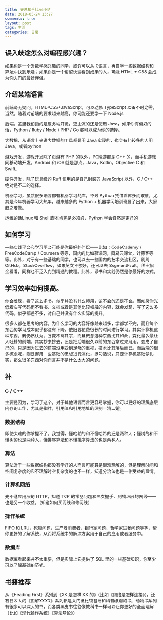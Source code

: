 ```yaml
---
title: 天总知乎live小结
date: 2018-05-24 13:27
comments: true
layout: post
tags: 生活
categories: 日常
---
```

## 误入歧途怎么对编程感兴趣？

如果你是一个对数学感兴趣的同学，或许可以从 C语言，再自学一些数据结构和算法中找到乐趣；如果你是一个希望快速看到成果的人，可能 HTML + CSS 会成为你入门的最好伴侣。

<!--more-->
## 介绍某端语言

前端毫无疑问，HTML+CSS+JavaScript，可以选修 TypeScript 以备不时之需，当然，随着对前端的要求越来越高，你可能还要学一下 Node.js



后端，这里我们指的是服务端开发，更主流的还是使用 Java，如果你有偏好的话，Python / Ruby / Node / PHP / Go 都可以成为你的选择。



大数据，从语言上来说大数据的工具都是用 Java 实现的，也会有比较多的人用 Java，或者python



游戏开发，游戏开发除了页游有 PHP 的以外，PC端游都是 C++ 的，而手机游戏同移动端开发，Android 和 iOS 就是那点，Java，Kotlin，Objective C 和 Swift。



硬件开发，除了玩具级的 Ruff 使用的是自己封装的 JavaScript 以外，C / C++ 绝对是不二的选择。



机器学习，虽然很多语言都有机器学习的库，不过 Python 凭借着库多而取胜，尤其是今年机器学习大热年，越来越多的 Python + 机器学习培训班冒了出来，大家趋之若鹜。



运维的话Linux 和 Shell 脚本肯定是必须的，Python 学会自然是更好的



## 如何学习

一些实践平台和学习平台可能是你最好的伴侣——比如：CodeCademy / FreeCodeCamp / Coursera 等等，国内的比如慕课网，网易云课堂，计蒜客等等。此外，对于有一些基础的同学，也可以去一些国内的技术交流社区，刷刷 GitHub，StackOverflow，如果英文不够好，还可以去 SegmentFault，稀土掘金看看，同样也不乏入门到精通的教程。此外，读书和实践仍然是你最好的方式。



## 学习效率如何提高。

你会发现，看了这么多书，似乎并没有什么卵用，该不会的还是不会。而如果你光低着头写代码而不看书、文档或者是其他比较权威的内容，就会发现，写了这么多代码，似乎都差不多，对自己并没有什么实际的提升。



很多人都在思考的内容，为什么学习的内容好像越来越多，学都学不完，而且每个东西的学习成本似乎都没有下降，依旧要花费很长的时间进行学习。其实计算机这种东西，我仍然认为，万变不离其宗，而且概念这种东西尤其如此，变化最多最让人吐槽的前端，其实抄来抄去，还是把后端很久以前的东西拿过来用用，变成了自己的，只是因为过去的前端没用受到足够的重视，技术比较落后而已。而后端的很多概念呢，则是挪用一些基础的思想进行演化，换句话说，只要计算机基础够扎实，那么很多东西对你而言并不是什么太大的问题。



## 补

### C / C++

主要是因为，学习了这个，对于其他语言而言更容易掌握，你可以更好的理解底层内存的工作，尤其是指针，引用值和引用地址的区别一清二楚。

### 数据结构

即使太难的你掌握不了，我觉得，懂哈希的和不懂哈希的还是两种人；懂树的和不懂树的也是两种人，懂排序算法和不懂排序算法的也是两种人。

### 算法

算法对于一些数据结构都没有学好的人而言可能算是很难理解的，但是理解时间和空间复杂度的和不理解时空复杂度的也不一样，知道分治法也是一件受益的事情。



### 计算机网络

先不说应用层的 HTTP，知道 TCP 的常见问题和三次握手，到物理层的网线——也是另一个收益。（知道如何买网线和修网线）



### 操作系统

FIFO 和 LRU，死锁问题，生产者消费者，银行家问题，哲学家进餐问题等等，帮你更好的了解系统，从而将系统中的解决方案用于自己的应用或者服务中。



### 数据库

数据库看起来并不太重要，但是实际上它提供了 SQL 里的一些基础知识，你至少可以了解基础的范式。



## 书籍推荐

从《Heading First》系列到《XX 是怎样 XX 的》（比如《网络是怎样连接》），还有日本人的《图解XXXX》系列都是入门里比较基础和科普级别的书。动物书系列有很多可以深入的书，而各类黑皮书往往像教科书一样可以让你更好的全面理解（比如《现代操作系统》《算法导论》）